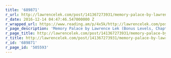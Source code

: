```yaml
---
title: '689871'
r_url: http://lawrencelek.com/post/141367273931/memory-palace-by-lawrence-lek-bonus-levels
r_date: 2016-12-14 04:47:46.547000000 Z
r_wrapped_url: https://www.reading.am/p/4x5k/http://lawrencelek.com/post/141367273931/memory-palace-by-lawrence-lek-bonus-levels
r_page_description: 'Memory Palace by Lawrence Lek (Bonus Levels, Chapter 5) '
r_page_title: http://lawrencelek.com/post/141367273931/memory-palace-by-lawrence-lek-bonus-levels
r_title: http://lawrencelek.com/post/141367273931/memory-palace-by-lawrence-lek-bonus-levels
r_id: '689871'
r_page_id: '505593'
---
```


